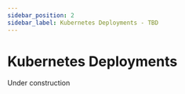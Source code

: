 ```yaml
---
sidebar_position: 2
sidebar_label: Kubernetes Deployments - TBD
---
```


# Kubernetes Deployments

Under construction